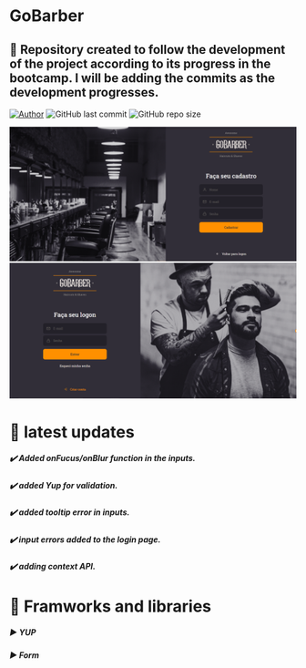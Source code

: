 # GoBarber

## :rocket: Repository created to follow the development of the project according to its progress in the bootcamp. I will be adding the commits as the development progresses.






[![Author](https://img.shields.io/badge/author-AntonioSilvaAzevedo-blue?style=plastic)](https://github.com/AntonioSilvaAzevedo)
![GitHub last commit](https://img.shields.io/github/last-commit/AntonioSilvaAzevedo/GoBarber---Front?style=plastic)
![GitHub repo size](https://img.shields.io/github/repo-size/AntonioSilvaAzevedo/GoBarber---Front?style=plastic)


![](.github/gobabr.png)
 ![](.github/gobarberSingIn.png)


# :eyes: latest updates

##### :heavy_check_mark: Added onFucus/onBlur function in the inputs.
##### :heavy_check_mark: added Yup for validation.
##### :heavy_check_mark: added tooltip error in inputs.
##### :heavy_check_mark: input errors added to the login page.
##### :heavy_check_mark: adding context API.

# :blue_book: Framworks and libraries

##### :arrow_forward: YUP
##### :arrow_forward: Form



